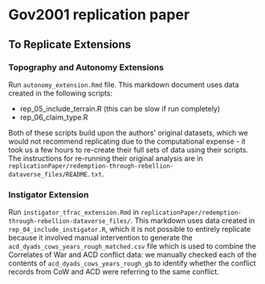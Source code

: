 # Gov2001 replication paper

## To Replicate Extensions

### Topography and Autonomy Extensions

Run `autonomy_extension.Rmd` file. This markdown document uses data created in the following scripts:
* rep_05_include_terrain.R (this can be slow if run completely)
* rep_06_claim_type.R

Both of these scripts build upon the authors' original datasets, which we would not recommend replicating due to the computational expense - it took us a few hours to re-create their full sets of data using their scripts. The instructions for re-running their original analysis are in `replicationPaper/redemption-through-rebellion-dataverse_files/README.txt`.

### Instigator Extension

Run `instigator_tfrac_extension.Rmd` in `replicationPaper/redemption-through-rebellion-dataverse_files/`. This markdown uses data created in `rep_04_include_instigator.R`, which it is not possible to entirely replicate because it involved manual intervention to generate the `acd_dyads_cows_years_rough_matched.csv` file which is used to combine the Correlates of War and ACD conflict data: we manually checked each of the contents of `acd_dyads_cows_years_rough_gb` to identify whether the conflict records from CoW and ACD were referring to the same conflict. 
 
